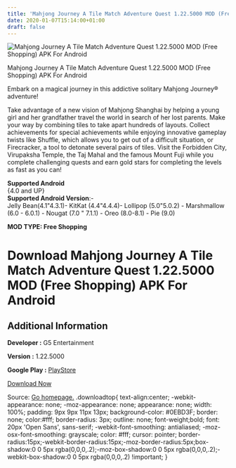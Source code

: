 ```yaml
---
title: 'Mahjong Journey A Tile Match Adventure Quest 1.22.5000 MOD (Free Shopping) APK For Android'
date: 2020-01-07T15:14:00+01:00
draft: false
---
```


![Mahjong Journey A Tile Match Adventure Quest 1.22.5000 MOD (Free Shopping) APK For Android](https://i2.wp.com/apkhome.net/wp-content/uploads/2020/01/Mahjong-Journey-A-Tile-Match-Adventure-Quest-1.22.5000-MOD-Free-Shopping.png "Mahjong Journey A Tile Match Adventure Quest 1.22.5000 MOD (Free Shopping) APK For Android")

  

Mahjong Journey A Tile Match Adventure Quest 1.22.5000 MOD (Free Shopping) APK For Android

Embark on a magical journey in this addictive solitary Mahjong Journey® adventure!

Take advantage of a new vision of Mahjong Shanghai by helping a young girl and her grandfather travel the world in search of her lost parents. Make your way by combining tiles to take apart hundreds of layouts. Collect achievements for special achievements while enjoying innovative gameplay twists like Shuffle, which allows you to get out of a difficult situation, or Firecracker, a tool to detonate several pairs of tiles. Visit the Forbidden City, Virupaksha Temple, the Taj Mahal and the famous Mount Fuji while you complete challenging quests and earn gold stars for completing the levels as fast as you can!

**Supported Android**  
{4.0 and UP}  
**Supported Android Version**:-  
Jelly Bean(4.1"4.3.1)- KitKat (4.4"4.4.4)- Lollipop (5.0"5.0.2) - Marshmallow (6.0 - 6.0.1) - Nougat (7.0 " 7.1.1) - Oreo (8.0-8.1) - Pie (9.0)

**MOD TYPE: Free Shopping**

Download Mahjong Journey A Tile Match Adventure Quest 1.22.5000 MOD (Free Shopping) APK For Android
===================================================================================================

Additional Information
----------------------

**Developer :** G5 Entertainment

**Version :** 1.22.5000

**Google Play :** [PlayStore](https://play.google.com/store/apps/details?id=com.g5e.mahjong.android)

  

[Download Now](https://store4app.co/post/mahjong-journey-a-tile-match-adventure-quest-1-22-5000-mod-free-shopping-apk-for-android_1578405381)

  
Source: [Go homepage.](https://store4app.co/post/mahjong-journey-a-tile-match-adventure-quest-1-22-5000-mod-free-shopping-apk-for-android_1578405381) .downloadtop{ text-align:center; -webkit-appearance: none; -moz-appearance: none; appearance: none; width: 100%; padding: 9px 9px 11px 13px; background-color: #0EBD3F; border: none; color:#fff; border-radius: 3px; outline: none; font-weight;bold; font: 20px 'Open Sans', sans-serif; -webkit-font-smoothing: antialiased; -moz-osx-font-smoothing: grayscale; color: #fff; cursor: pointer; border-radius:15px;-webkit-border-radius:15px;-moz-border-radius:5px;box-shadow:0 0 5px rgba(0,0,0,.2);-moz-box-shadow:0 0 5px rgba(0,0,0,.2);-webkit-box-shadow:0 0 5px rgba(0,0,0,.2) !important; }